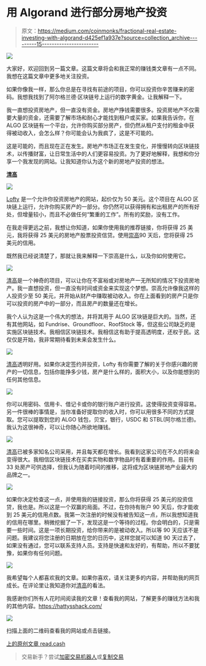 # 用 Algorand 进行部分房地产投资

> 原文：<https://medium.com/coinmonks/fractional-real-estate-investing-with-algorand-d425ef1a937e?source=collection_archive---------15----------------------->

![](img/8684cadcbe81e742660c2f33e97d9c2f.png)

大家好，欢迎回到另一篇文章。这篇文章将会和我正常的赚钱类文章有一点不同。我想在这篇文章中更多地关注投资。

如果你像我一样，那么你总是在寻找有前途的项目，你可以投资你辛苦赚来的密码。我想我找到了阿尔格兰德·区块链号上运行的数字黄金。让我解释一下。

我一直想投资房地产，但一直没有资金。房地产挣钱需要很多。投资房地产不仅需要大量的资金，还需要了解市场和耐心才能找到租户或买家。如果我告诉你，在 ALGO 区块链有一个平台，允许你购买部分房产，但仍然从租户支付的租金中获得被动收入，会怎么样？你可能会认为我疯了，这是不可能的。

这是可能的，而且现在正在发生。房地产市场正在发生变化，并慢慢转向区块链技术，以传播财富，让日常生活中的人们更容易投资。为了更好地解释，我想和你分享一个我发现的网站。让我知道你认为这个新的房地产投资的想法。

[**清高**](https://www.lofty.ai/refer?grsf=0143ph)

![](img/fb615b705524777ac65af679fac2cb20.png)

[Lofty](https://www.lofty.ai/refer?grsf=0143ph) 是一个允许你投资房地产的网站，起价仅为 50 美元。这个项目在 ALGO 区块链上运行，允许你购买房产的一部分。你仍然可以获得拥有和出租房产的所有好处，但增量较小，而且不必做任何“繁重的工作”。所有的奖励，没有工作。

在我走得更远之前，我想让你知道，如果你使用我的推荐链接，你将获得 25 美元，我将获得 25 美元的房地产股票投资信贷。使用[崇高](https://www.lofty.ai/refer?grsf=0143ph)90 天后，您将获得 25 美元的信用。

既然我已经说清楚了，那就让我来解释一下崇高是什么，以及你如何使用它。

![](img/815a474a280f416463799a13c5cc0ee5.png)

[清高](https://www.lofty.ai/refer?grsf=0143ph)是一个神奇的项目，可以让你在不富裕或对房地产一无所知的情况下投资房地产。我一直想投资，但一直没有时间或资金来实现这个梦想。崇高允许像我这样的人投资少至 50 美元，并开始从财产中赚取被动收入。你在上面看到的房产只是你可以投资的房产中的一部分，而且房产的数量还在增长。

我个人认为这是一个伟大的想法，并将其用于 ALGO 区块链是巨大的。当然，还有其他网站，如 Fundrise、Groundfloor、RoofStock 等，但这些公司缺乏的是实施区块链技术。我相信区块链技术。我相信这有助于提高透明度，还权于民。这仅仅是开始，我非常期待看到未来会发生什么。

![](img/cc9f4b17ace9deb554f92a2bccfbbe66.png)

[清高](https://www.lofty.ai/refer?grsf=0143ph)透明好用。如果你决定签约并投资，Lofty 有你需要了解的关于你感兴趣的房产的一切信息，包括你能挣多少钱，房产是什么样的，面积大小，以及你能想到的任何其他信息。

![](img/87778797509314691da87a46c0a2423b.png)

你可以用密码、信用卡、借记卡或你的银行账户进行投资。这使得投资变得容易。另一件很棒的事情是，当你准备好提取你的收入时，你可以用很多不同的方式提取。您可以提取到您的 ALGO 钱包，贝宝，银行，USDC 和 STBL(阿尔格兰德)。我认为这很神奇，可以让你随心所欲地赚钱。

![](img/e2d88039f8660ff8bb3563a9d7388a0d.png)

[清高](https://www.lofty.ai/refer?grsf=0143ph)已被多家知名公司采用，并且每天都在增长。我看到这家公司在不久的将来会变得很大。我相信区块链技术在买卖实物和数字物品时有着重要的作用。目前有 33 处房产可供选择，但我认为随着时间的推移，这将成为区块链房地产业最大的品牌之一。

![](img/45f3d5e125e1aed755ba3e7ed9e7e331.png)

如果你决定检查这一点，并使用我的链接投资，那么你将获得 25 美元的投资信贷，我也是。所以这是一个双赢的局面。不过，在你持有账户 90 天后，你才能收到 25 美元的信用点数。我第一次注册的时候没有被告知这一点，所以我想知道我的信用在哪里。稍微挖掘了一下，发现这是一个等待的过程。你会明白的，只是需要一些时间。这是一项长期投资，给你带来的是被动收入。所以等 90 天应该不是问题。我建议将您注册的日期放在您的日历中，这样您就可以知道 90 天过去了，如果没有通过，您可以联系支持人员。支持是快速和友好的，有帮助，所以不要犹豫，如果你有任何问题。

![](img/082ea38af34b13185036458aa077b3e3.png)

我希望每个人都喜欢我的文章。如果你喜欢，请关注更多的内容，并帮助我的网页成长。在评论里让我知道你对[清高](https://www.lofty.ai/refer?grsf=0143ph)的看法。

我感谢你们所有人花时间阅读我的文章！查看我的网站，了解更多的赚钱方法和我的其他内容。https://hattysshack.com/

![](img/1b08f49ca95ed1b5d15985597f5037e0.png)

扫描上面的二维码查看我的网站或点击链接。

[上的原创文章 read.cash](https://read.cash/@HattyHats/fractional-real-estate-investing-with-algorand-cc8f8d10)

> 交易新手？尝试[加密交易机器人](/coinmonks/crypto-trading-bot-c2ffce8acb2a)或[复制交易](/coinmonks/top-10-crypto-copy-trading-platforms-for-beginners-d0c37c7d698c)